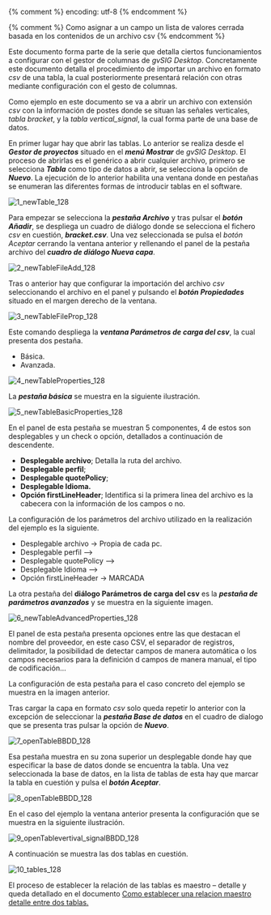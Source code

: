 {% comment %} encoding: utf-8 {% endcomment %}

{% comment %} Como asignar a un campo un lista de valores cerrada basada en los contenidos de un archivo csv {% endcomment %}

Este documento forma parte de la serie que detalla ciertos funcionamientos a configurar con el gestor de columnas de *gvSIG Desktop*. Concretamente este documento detalla el procedimiento de importar un archivo en formato *csv* de una tabla, la cual posteriormente presentará relación con otras mediante configuración con el gesto de columnas.

Como ejemplo en este documento se va a abrir un archivo con extensión *csv* con la información de postes donde se situan las señales verticales, *tabla bracket*, y la *tabla vertical_signal*, la cual forma parte de una base de datos.

En primer lugar hay que abrir las tablas. Lo anterior se realiza desde el ***Gestor de proyectos*** situado en el ***menú Mostrar*** de *gvSIG Desktop*. El proceso de abrirlas es el genérico a abrir cualquier archivo, primero se selecciona ***Tabla*** como tipo de datos a  abrir, se selecciona la opción de ***Nuevo***. La ejecución de lo anterior  habilita una ventana donde en pestañas se enumeran las diferentes formas de introducir tablas en el software. 

![1_newTable_128](lista_de_valores_basada_en_csv_files/1_newTable_128.png)

Para empezar se selecciona la ***pestaña Archivo*** y tras pulsar el ***botón Añadir***, se despliega un cuadro de diálogo donde se selecciona el fichero *csv* en cuestión, ***bracket.csv***. Una vez seleccionada se pulsa el *botón Aceptar* cerrando la ventana anterior y rellenando el panel de la pestaña archivo del ***cuadro de diálogo Nueva capa***.

![2_newTableFileAdd_128](lista_de_valores_basada_en_csv_files/2_newTableFileAdd_128.png)

Tras o anterior hay que configurar la importación del archivo *csv* seleccionando el archivo en el panel y pulsando el ***botón Propiedades*** situado en el margen derecho de la ventana. 

![3_newTableFileProp_128](lista_de_valores_basada_en_csv_files/3_newTableFileProp_128.png)

Este comando despliega la ***ventana Parámetros de carga del csv***, la cual presenta dos pestaña.
* Básica.
* Avanzada.

![4_newTableProperties_128](lista_de_valores_basada_en_csv_files/4_newTableProperties_128.png)

La ***pestaña básica*** se muestra en la siguiente ilustración.

![5_newTableBasicProperties_128](lista_de_valores_basada_en_csv_files/5_newTableBasicProperties_128.png)

En el panel de esta pestaña se muestran 5 componentes, 4 de estos son desplegables y un check o opción, detallados a continuación de descendente.

* **Desplegable archivo**; Detalla la ruta del archivo.
* **Desplegable  perfil**;
* **Desplegable quotePolicy**;
* **Desplegable Idioma.**
* **Opción firstLineHeader**; Identifica si la primera linea del archivo es la cabecera con la información de los campos o no.

La configuración de los parámetros del archivo  utilizado en la realización del ejemplo es la siguiente.

* Desplegable archivo → Propia de cada pc.
* Desplegable  perfil -->
* Desplegable quotePolicy -->
* Desplegable Idioma -->
* Opción firstLineHeader → MARCADA

La otra pestaña del **diálogo Parámetros de carga del csv** es la  ***pestaña de parámetros avanzados*** y se muestra en la siguiente imagen.

![6_newTableAdvancedProperties_128](lista_de_valores_basada_en_csv_files/6_newTableAdvancedProperties_128.png)

El panel de esta pestaña presenta opciones entre las que destacan el nombre del proveedor, en este caso CSV, el separador de registros, delimitador, la posibilidad de detectar campos de manera automática o los campos necesarios para la definición d campos de manera manual, el tipo de codificación…

La configuración de esta pestaña para el caso concreto del ejemplo se muestra en la imagen anterior.

Tras cargar la capa en formato *csv* solo queda repetir lo anterior con la excepción de seleccionar la ***pestaña Base de datos*** en el cuadro de dialogo que se presenta tras pulsar la opción de ***Nuevo***. 

![7_openTableBBDD_128](lista_de_valores_basada_en_csv_files/7_openTableBBDD_128.png)

Esa pestaña muestra en su zona superior un desplegable donde hay que especificar la base de datos donde se encuentra la tabla. Una vez seleccionada la base de datos, en la lista de tablas de esta hay que marcar la tabla en cuestión y pulsa el ***botón Aceptar***.

![8_openTableBBDD_128](lista_de_valores_basada_en_csv_files/8_openTableBBDD_128.png)

En el caso del ejemplo la ventana anterior presenta la configuración que se muestra en la siguiente ilustración.

![9_openTablevertival_signalBBDD_128](lista_de_valores_basada_en_csv_files/9_openTablevertival_signalBBDD_128.png)

A continuación se muestra las dos tablas en cuestión.

![10_tables_128](lista_de_valores_basada_en_csv_files/10_tables_128.png)

El proceso de establecer la relación de las tablas es maestro – detalle y queda detallado en el documento [Como establecer una relacion maestro detalle entre dos tablas.](https://github.com/gvSIGAssociation/gvsig-desktop-docs-es/blob/master/docs/herramientas/gestor_de_columnas/maestro_detalle/maestro_detalle.md)

